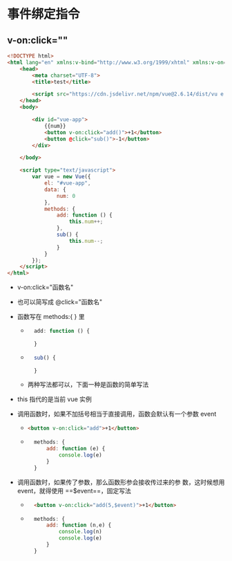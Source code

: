 # 事件绑定指令



## v-on:click=""

```html
<!DOCTYPE html>
<html lang="en" xmlns:v-bind="http://www.w3.org/1999/xhtml" xmlns:v-on="http://www.w3.org/1999/xhtml">
    <head>
        <meta charset="UTF-8">
        <title>test</title>

        <script src="https://cdn.jsdelivr.net/npm/vue@2.6.14/dist/vu e.js"></script>
    </head>
    <body>

        <div id="vue-app">
            {{num}}
            <button v-on:click="add()">+1</button>
            <button @click="sub()">-1</button>
        </div>

    </body>

    <script type="text/javascript">
        var vue = new Vue({
            el: "#vue-app",
            data: {
                num: 0
            },
            methods: {
                add: function () {
                    this.num++;
                },
                sub() {
                    this.num--;
                }
            }
        });
    </script>
</html>
```

- v-on:click="函数名"

- 也可以简写成 @click="函数名"

- 函数写在 methods:{ } 里

	- ```javascript
		add: function () {
		    
		}
		```

	- ```javascript
		sub() {
		    
		}
		```

	- 两种写法都可以，下面一种是函数的简单写法

- this 指代的是当前 vue 实例

- 调用函数时，如果不加括号相当于直接调用，函数会默认有一个参数 event

	- ```html
	  <button v-on:click="add">+1</button>
	  ```

	- ```javascript
		methods: {
		    add: function (e) {
		        console.log(e)
		    }
		}
		```

		
	
- 调用函数时，如果传了参数，那么函数形参会接收传过来的参 数，这时候想用 event，就得使用 ==$event==，固定写法

	- ```html
		<button v-on:click="add(5,$event)">+1</button> 
		```

	
	
	- ```javascript
		methods: {
		    add: function (n,e) {
		        console.log(n)
		        console.log(e)
		    }
		}
		```
		
		









